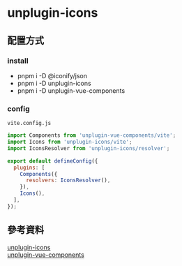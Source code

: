 # unplugin-icons

## 配置方式

### install

- pnpm i -D @iconify/json
- pnpm i -D unplugin-icons
- pnpm i -D unplugin-vue-components

### config

`vite.config.js`

```javascript
import Components from 'unplugin-vue-components/vite';
import Icons from 'unplugin-icons/vite';
import IconsResolver from 'unplugin-icons/resolver';

export default defineConfig({
  plugins: [
    Components({
      resolvers: IconsResolver(),
    }),
    Icons(),
  ],
});
```

## 參考資料

[unplugin-icons](https://github.com/antfu/unplugin-icons)\
[unplugin-vue-components](https://github.com/antfu/unplugin-vue-components#migrate-from-vite-plugin-components)
